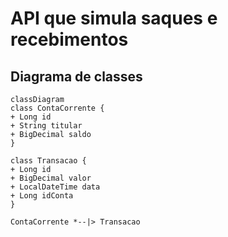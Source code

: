 # API que simula saques e recebimentos


## Diagrama de classes

```mermaid
classDiagram
class ContaCorrente {
+ Long id
+ String titular
+ BigDecimal saldo
}

class Transacao {
+ Long id
+ BigDecimal valor
+ LocalDateTime data
+ Long idConta
}

ContaCorrente *--|> Transacao
```